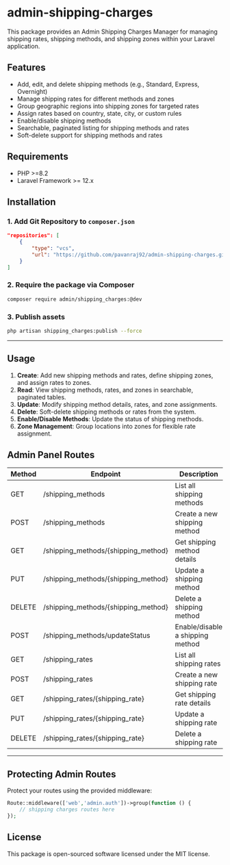 # admin-shipping-charges

This package provides an Admin Shipping Charges Manager for managing shipping rates, shipping methods, and shipping zones within your Laravel application.

## Features

- Add, edit, and delete shipping methods (e.g., Standard, Express, Overnight)
- Manage shipping rates for different methods and zones
- Group geographic regions into shipping zones for targeted rates
- Assign rates based on country, state, city, or custom rules
- Enable/disable shipping methods
- Searchable, paginated listing for shipping methods and rates
- Soft-delete support for shipping methods and rates

## Requirements

- PHP >=8.2
- Laravel Framework >= 12.x

## Installation

### 1. Add Git Repository to `composer.json`

```json
"repositories": [
    {
        "type": "vcs",
        "url": "https://github.com/pavanraj92/admin-shipping-charges.git"
    }
]
```

### 2. Require the package via Composer
```bash
composer require admin/shipping_charges:@dev
```

### 3. Publish assets
```bash
php artisan shipping_charges:publish --force
```
---

## Usage

1. **Create**: Add new shipping methods and rates, define shipping zones, and assign rates to zones.
2. **Read**: View shipping methods, rates, and zones in searchable, paginated tables.
3. **Update**: Modify shipping method details, rates, and zone assignments.
4. **Delete**: Soft-delete shipping methods or rates from the system.
5. **Enable/Disable Methods**: Update the status of shipping methods.
6. **Zone Management**: Group locations into zones for flexible rate assignment.

## Admin Panel Routes

| Method | Endpoint                                 | Description                              |
| ------ | ---------------------------------------- | ---------------------------------------- |
| GET    | /shipping_methods                        | List all shipping methods                |
| POST   | /shipping_methods                        | Create a new shipping method             |
| GET    | /shipping_methods/{shipping_method}      | Get shipping method details              |
| PUT    | /shipping_methods/{shipping_method}      | Update a shipping method                 |
| DELETE | /shipping_methods/{shipping_method}      | Delete a shipping method                 |
| POST   | /shipping_methods/updateStatus           | Enable/disable a shipping method         |
| GET    | /shipping_rates                          | List all shipping rates                  |
| POST   | /shipping_rates                          | Create a new shipping rate               |
| GET    | /shipping_rates/{shipping_rate}          | Get shipping rate details                |
| PUT    | /shipping_rates/{shipping_rate}          | Update a shipping rate                   |
| DELETE | /shipping_rates/{shipping_rate}          | Delete a shipping rate                   |

---

## Protecting Admin Routes

Protect your routes using the provided middleware:

```php
Route::middleware(['web','admin.auth'])->group(function () {
    // shipping charges routes here
});
```

## License

This package is open-sourced software licensed under the MIT license.